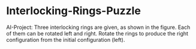 # Interlocking-Rings-Puzzle

AI-Project:
Three interlocking rings are given, as shown in the figure. Each of them can be rotated left and right. Rotate the rings to produce the right configuration from the initial configuration (left).
